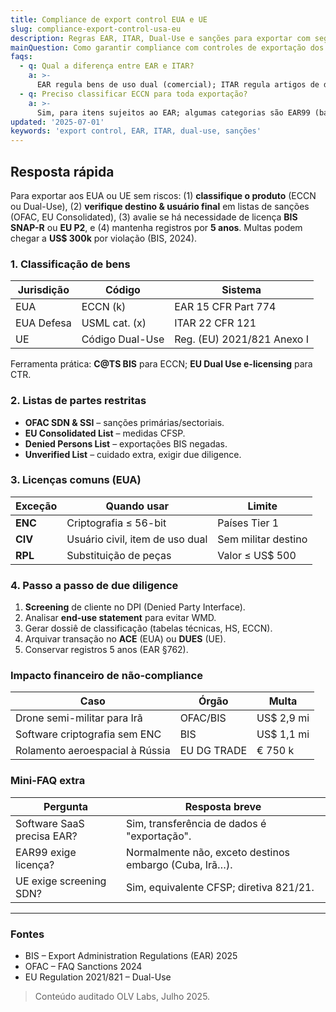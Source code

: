 ```yaml
---
title: Compliance de export control EUA e UE
slug: compliance-export-control-usa-eu
description: Regras EAR, ITAR, Dual-Use e sanções para exportar com segurança aos EUA, Europa e países sancionados.
mainQuestion: Como garantir compliance com controles de exportação dos EUA e União Europeia?
faqs:
  - q: Qual a diferença entre EAR e ITAR?
    a: >-
      EAR regula bens de uso dual (comercial); ITAR regula artigos de defesa controlados pelo Departamento de Estado.
  - q: Preciso classificar ECCN para toda exportação?
    a: >-
      Sim, para itens sujeitos ao EAR; algumas categorias são EAR99 (baixa sensibilidade).
updated: '2025-07-01'
keywords: 'export control, EAR, ITAR, dual-use, sanções'
---
```


## Resposta rápida

Para exportar aos EUA ou UE sem riscos: (1) **classifique o produto** (ECCN ou Dual-Use), (2) **verifique destino & usuário final** em listas de sanções (OFAC, EU Consolidated), (3) avalie se há necessidade de licença **BIS SNAP-R** ou **EU P2**, e (4) mantenha registros por **5 anos**. Multas podem chegar a **US$ 300k** por violação (BIS, 2024).

### 1. Classificação de bens

| Jurisdição | Código | Sistema |
| --- | --- | --- |
| EUA | ECCN (k) | EAR 15 CFR Part 774 |
| EUA Defesa | USML cat. (x) | ITAR 22 CFR 121 |
| UE | Código Dual-Use | Reg. (EU) 2021/821 Anexo I |

Ferramenta prática: **C@TS BIS** para ECCN; **EU Dual Use e-licensing** para CTR.

### 2. Listas de partes restritas

* **OFAC SDN & SSI** – sanções primárias/sectoriais.  
* **EU Consolidated List** – medidas CFSP.  
* **Denied Persons List** – exportações BIS negadas.  
* **Unverified List** – cuidado extra, exigir due diligence.

### 3. Licenças comuns (EUA)

| Exceção | Quando usar | Limite |
| --- | --- | --- |
| **ENC** | Criptografia ≤ 56-bit | Países Tier 1 |
| **CIV** | Usuário civil, item de uso dual | Sem militar destino |
| **RPL** | Substituição de peças | Valor ≤ US$ 500 |

### 4. Passo a passo de due diligence

1. **Screening** de cliente no DPI (Denied Party Interface).  
2. Analisar **end-use statement** para evitar WMD.  
3. Gerar dossiê de classificação (tabelas técnicas, HS, ECCN).  
4. Arquivar transação no **ACE** (EUA) ou **DUES** (UE).  
5. Conservar registros 5 anos (EAR §762).

### Impacto financeiro de não-compliance

| Caso | Órgão | Multa |
| --- | --- | --- |
| Drone semi-militar para Irã | OFAC/BIS | US$ 2,9 mi |
| Software criptografia sem ENC | BIS | US$ 1,1 mi |
| Rolamento aeroespacial à Rússia | EU DG TRADE | € 750 k |

### Mini-FAQ extra

| Pergunta | Resposta breve |
| --- | --- |
| Software SaaS precisa EAR? | Sim, transferência de dados é "exportação". |
| EAR99 exige licença? | Normalmente não, exceto destinos embargo (Cuba, Irã…). |
| UE exige screening SDN? | Sim, equivalente CFSP; diretiva 821/21. |

---

### Fontes

* BIS – Export Administration Regulations (EAR) 2025  
* OFAC – FAQ Sanctions 2024  
* EU Regulation 2021/821 – Dual-Use

> Conteúdo auditado OLV Labs, Julho 2025. 
